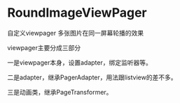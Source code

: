 # RoundImageViewPager
自定义viewpager 多张图片在同一屏幕轮播的效果

viewpager主要分成三部分

一是viewpager本身，设置adapter，绑定监听器等。

二是adapter，继承PagerAdapter，用法跟listview的差不多。

三是动画类，继承PageTransformer。
